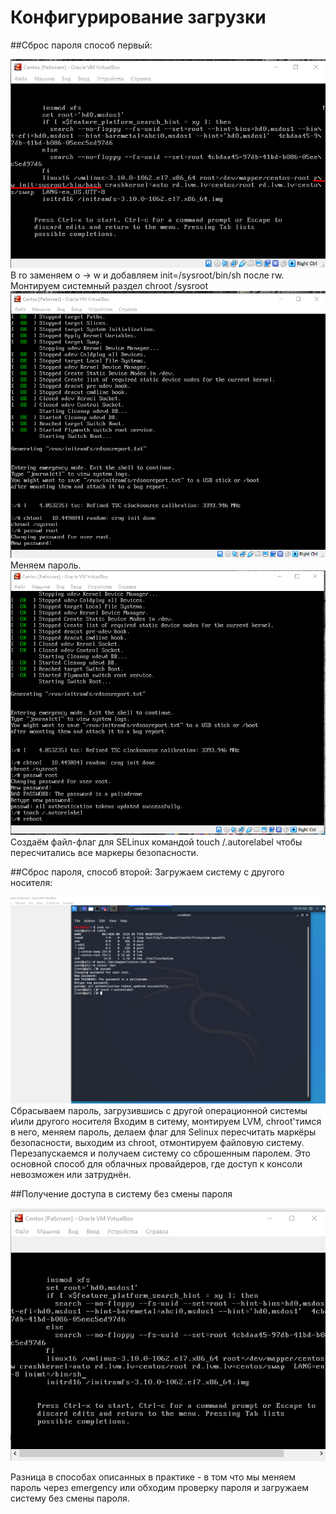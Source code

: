 # Конфигурирование загрузки

##Сброс пароля способ первый:

![Редактируем параметры загрузки:](https://github.com/Swenum/otus/blob/master/Dz6_boot_sys/Screenshot_1.png "Редактируем параметры загрузки")
В ro заменяем o → w и добавляем init=/sysroot/bin/sh после rw.
Монтируем системный раздел
chroot /sysroot
![Устанавливаем пароль:](https://github.com/Swenum/otus/blob/master/Dz6_boot_sys/Screenshot_2.png "Устанавливаем пароль")
Меняем пароль.
![Selinux flag:](https://github.com/Swenum/otus/blob/master/Dz6_boot_sys/Screenshot_3.png "Selinux")
Создаём файл-флаг для SELinux командой touch /.autorelabel
чтобы пересчитались все маркеры безопасности.

##Сброс пароля, способ второй:
Загружаем систему с другого носителя:

![Reset pass:](https://github.com/Swenum/otus/blob/master/Dz6_boot_sys/Screenshot_4.png "Сбрасываем пароль")
Сбрасываем пароль, загрузившись с другой операционной системы и\или другого носителя
Входим в ситему, монтируем LVM, chroot'тимся в него, меняем пароль, делаем флаг для  Selinux пересчитать маркёры безопасности,
выходим из chroot, отмонтируем файловую систему. Перезапускаемся и получаем систему со сброшенным паролем.
Это основной способ для облачных провайдеров, где доступ к консоли невозможен или затруднён.

##Получение доступа в сиcтему без смены пароля

![Catch_the_system:](https://github.com/Swenum/otus/blob/master/Dz6_boot_sys/Screenshot_5.png "Доступ к ситеме")

Разница в способах описанных в практике - в том что мы меняем пароль через emergency  или обходим проверку пароля и загружаем 
систему без смены пароля.

